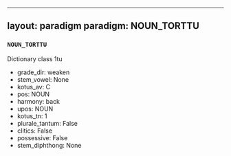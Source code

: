
---
layout: paradigm
paradigm: NOUN_TORTTU
---
### ` NOUN_TORTTU `

Dictionary class 1tu
* grade_dir: weaken
* stem_vowel: None
* kotus_av: C
* pos: NOUN
* harmony: back
* upos: NOUN
* kotus_tn: 1
* plurale_tantum: False
* clitics: False
* possessive: False
* stem_diphthong: None
